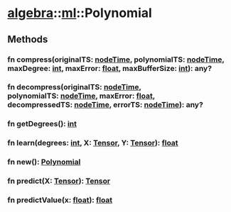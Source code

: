 # [algebra](/libs/algebra/)::[ml](/libs/algebra/ml/)::Polynomial

## Methods
### fn compress(originalTS:&nbsp;[nodeTime](/libs/std/core/type.nodeTime.md), polynomialTS:&nbsp;[nodeTime](/libs/std/core/type.nodeTime.md), maxDegree:&nbsp;[int](/libs/std/core/type.int.md), maxError:&nbsp;[float](/libs/std/core/type.float.md), maxBufferSize:&nbsp;[int](/libs/std/core/type.int.md)):&nbsp;any?<Badge text="static" />
### fn decompress(originalTS:&nbsp;[nodeTime](/libs/std/core/type.nodeTime.md), polynomialTS:&nbsp;[nodeTime](/libs/std/core/type.nodeTime.md), maxError:&nbsp;[float](/libs/std/core/type.float.md), decompressedTS:&nbsp;[nodeTime](/libs/std/core/type.nodeTime.md), errorTS:&nbsp;[nodeTime](/libs/std/core/type.nodeTime.md)):&nbsp;any?<Badge text="static" />
### fn getDegrees():&nbsp;[int](/libs/std/core/type.int.md)<Badge text="native" />
### fn learn(degrees:&nbsp;[int](/libs/std/core/type.int.md), X:&nbsp;[Tensor](/libs/std/core/type.Tensor.md), Y:&nbsp;[Tensor](/libs/std/core/type.Tensor.md)):&nbsp;[float](/libs/std/core/type.float.md)<Badge text="native" />
### fn new():&nbsp;[Polynomial](/libs/algebra/ml/type.Polynomial.md)<Badge text="native" /><Badge text="static" />
### fn predict(X:&nbsp;[Tensor](/libs/std/core/type.Tensor.md)):&nbsp;[Tensor](/libs/std/core/type.Tensor.md)<Badge text="native" />
### fn predictValue(x:&nbsp;[float](/libs/std/core/type.float.md)):&nbsp;[float](/libs/std/core/type.float.md)<Badge text="native" />
